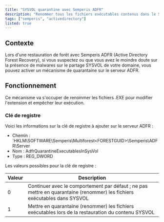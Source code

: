 ```yaml
---
title: "SYSVOL quarantine avec Semperis ADFR"
description: "Renommer tous les fichiers exécutables contenus dans le SYSVOL lors d'une restauration de forêt"
tags: ["semperis", "activedirectory"]
listed: true
---
```


## Contexte

Lors d'une restauration de forêt avec Semperis ADFR (Active Directory Forest Recovery), si vous suspectez ou que vous avez le moindre doute sur la présence de malwares sur le partage SYSVOL de votre domaine, vous pouvez activer un mécanisme de quarantaine sur le serveur ADFR.

## Fonctionnement

Ce mécanisme va s'occuper de renommer les fichiers .EXE pour modifier l'extension et empêcher leur exécution.

### Clé de registre

Voici les informations sur la clé de registre à ajouter sur le serveur ADFR :

- Chemin : `HKLM\SOFTWARE\Semperis\Multiforest\<FORESTGUID>\Semperis\ADFR\Server
- Nom : AdfrQuarantineExecutablesInSysVol
- Type : REG_DWORD

Les valeurs possibles pour la clé de registre :

Valeur | Description
------ | -----------
0 | Continuer avec le comportement par défaut ; ne pas mettre en quarantaine (renommer) les fichiers exécutables dans SYSVOL
1 | Mettre en quarantaine (renommer) les fichiers exécutables lors de la restauration du contenu SYSVOL

<!--
Quelle extension est ajoutée sur les fichiers .EXE ?
Est-ce qu'il s'occupe de tous les répertoires SYSVOL du domaine ?
Comment récupérer le GUID de la forêt concernée ?
>